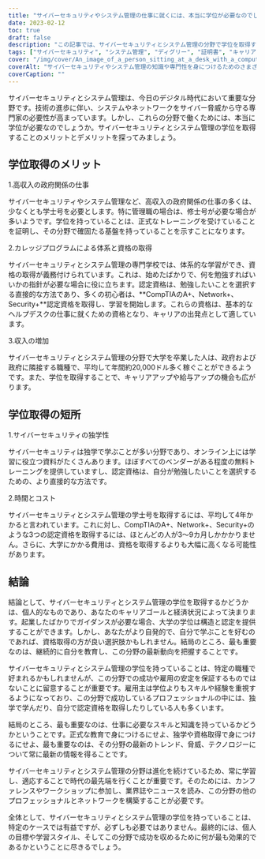 ```yaml
---
title: "サイバーセキュリティやシステム管理の仕事に就くには、本当に学位が必要なのでしょうか？"
date: 2023-02-12
toc: true
draft: false
description: "この記事では、サイバーセキュリティとシステム管理の分野で学位を取得することのメリットとデメリットを、就職先、資格、時間、コストの考慮事項などを含めて探ります。"
tags: ["サイバーセキュリティ", "システム管理", "ディグリー", "証明書", "キャリアアップ", "ポテンシャル給", "タイムアンドコスト", "官公庁", "我流", "オンライントレーニング", "CompTIA認定資格"]
cover: "/img/cover/An_image_of_a_person_sitting_at_a_desk_with_a_computer.png"
coverAlt: "サイバーセキュリティやシステム管理の知識や専門性を身につけるためのさまざまな道を象徴する、書籍やオンラインリソース、資格取得のための資料などに囲まれながら、PCを前にして机に座る人のイメージです。"
coverCaption: ""
---
```


サイバーセキュリティとシステム管理は、今日のデジタル時代において重要な分野です。技術の進歩に伴い、システムやネットワークをサイバー脅威から守る専門家の必要性が高まっています。しかし、これらの分野で働くためには、本当に学位が必要なのでしょうか。サイバーセキュリティとシステム管理の学位を取得することのメリットとデメリットを探ってみましょう。

## 学位取得のメリット

1.高収入の政府関係の仕事

サイバーセキュリティやシステム管理など、高収入の政府関係の仕事の多くは、少なくとも学士号を必要とします。特に管理職の場合は、修士号が必要な場合が多いようです。学位を持っていることは、正式なトレーニングを受けていることを証明し、その分野で確固たる基盤を持っていることを示すことになります。

2.カレッジプログラムによる体系と資格の取得

サイバーセキュリティとシステム管理の専門学校では、体系的な学習ができ、資格の取得が義務付けられています。これは、始めたばかりで、何を勉強すればいいかの指針が必要な場合に役に立ちます。認定資格は、勉強したいことを選択する直接的な方法であり、多くの初心者は、**CompTIAのA+、Network+、Security+**認定資格を取得し、学習を開始します。これらの資格は、基本的なヘルプデスクの仕事に就くための資格となり、キャリアの出発点として適しています。

3.収入の増加

サイバーセキュリティとシステム管理の分野で大学を卒業した人は、政府および政府に隣接する職種で、平均して年間約20,000ドル多く稼ぐことができるようです。また、学位を取得することで、キャリアアップや給与アップの機会も広がります。

## 学位取得の短所

1.サイバーセキュリティの独学性

サイバーセキュリティは独学で学ぶことが多い分野であり、オンライン上には学習に役立つ資料がたくさんあります。ほぼすべてのベンダーがある程度の無料トレーニングを提供していますし、認定資格は、自分が勉強したいことを選択するための、より直接的な方法です。

2.時間とコスト

サイバーセキュリティとシステム管理の学士号を取得するには、平均して4年かかると言われています。これに対し、CompTIAのA+、Network+、Security+のような3つの認定資格を取得するには、ほとんどの人が3～9カ月しかかかりません。さらに、大学にかかる費用は、資格を取得するよりも大幅に高くなる可能性があります。

## 結論

結論として、サイバーセキュリティとシステム管理の学位を取得するかどうかは、個人的なものであり、あなたのキャリアゴールと経済状況によって決まります。起業したばかりでガイダンスが必要な場合、大学の学位は構造と認定を提供することができます。しかし、あなたがより自発的で、自分で学ぶことを好むのであれば、資格取得の方が良い選択肢かもしれません。結局のところ、最も重要なのは、継続的に自分を教育し、この分野の最新動向を把握することです。

サイバーセキュリティとシステム管理の学位を持っていることは、特定の職種で好まれるかもしれませんが、この分野での成功や雇用の安定を保証するものではないことに留意することが重要です。雇用主は学位よりもスキルや経験を重視するようになっており、この分野で成功しているプロフェッショナルの中には、独学で学んだり、自分で認定資格を取得したりしている人も多くいます。

結局のところ、最も重要なのは、仕事に必要なスキルと知識を持っているかどうかということです。正式な教育で身につけるにせよ、独学や資格取得で身につけるにせよ、最も重要なのは、その分野の最新のトレンド、脅威、テクノロジーについて常に最新の情報を得ることです。

サイバーセキュリティとシステム管理の分野は進化を続けているため、常に学習し、適応することで時代の最先端を行くことが重要です。そのためには、カンファレンスやワークショップに参加し、業界誌やニュースを読み、この分野の他のプロフェッショナルとネットワークを構築することが必要です。

全体として、サイバーセキュリティとシステム管理の学位を持っていることは、特定のケースでは有益ですが、必ずしも必要ではありません。最終的には、個人の目標や学習スタイル、そしてこの分野で成功を収めるために何が最も効果的であるかということに尽きるでしょう。

